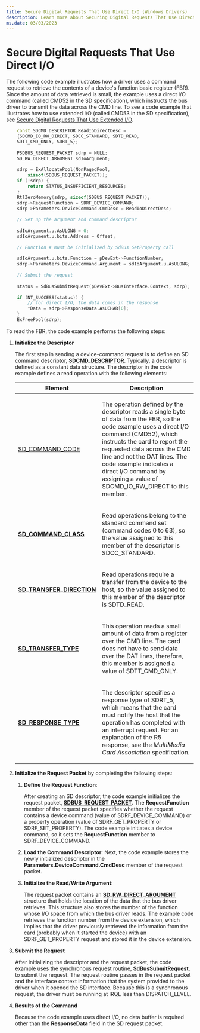 ```yaml
---
title: Secure Digital Requests That Use Direct I/O (Windows Drivers)
description: Learn more about Securing Digital Requests That Use Direct I/O.
ms.date: 03/03/2023
---
```


# Secure Digital Requests That Use Direct I/O

The following code example illustrates how a driver uses a command request to retrieve the contents of a device's function basic register (FBR). Since the amount of data retrieved is small, the example uses a direct I/O command (called CMD52 in the SD specification), which instructs the bus driver to transmit the data across the CMD line. To see a code example that illustrates how to use extended I/O (called CMD53 in the SD specification), see [Secure Digital Requests That Use Extended I/O](secure-digital-requests-that-use-extended-io.md).

```cpp
    const SDCMD_DESCRIPTOR ReadIoDirectDesc =
    {SDCMD_IO_RW_DIRECT, SDCC_STANDARD, SDTD_READ,
    SDTT_CMD_ONLY, SDRT_5};
    
    PSDBUS_REQUEST_PACKET sdrp = NULL;
    SD_RW_DIRECT_ARGUMENT sdIoArgument;
    
    sdrp = ExAllocatePool(NonPagedPool, 
        sizeof(SDBUS_REQUEST_PACKET));
    if (!sdrp) {
        return STATUS_INSUFFICIENT_RESOURCES;
    }
    RtlZeroMemory(sdrp, sizeof(SDBUS_REQUEST_PACKET));
    sdrp->RequestFunction = SDRF_DEVICE_COMMAND;
    sdrp->Parameters.DeviceCommand.CmdDesc = ReadIoDirectDesc;
    
    // Set up the argument and command descriptor
    
    sdIoArgument.u.AsULONG = 0;
    sdIoArgument.u.bits.Address = Offset;
    
    // Function # must be initialized by SdBus GetProperty call
    
    sdIoArgument.u.bits.Function = pDevExt->FunctionNumber;
    sdrp->Parameters.DeviceCommand.Argument = sdIoArgument.u.AsULONG;
    
    // Submit the request
    
    status = SdBusSubmitRequest(pDevExt->BusInterface.Context, sdrp);
    
    if (NT_SUCCESS(status)) {
        // for direct I/O, the data comes in the response
        *Data = sdrp->ResponseData.AsUCHAR[0];
    }
    ExFreePool(sdrp);
```

To read the FBR, the code example performs the following steps:

1. **Initialize the Descriptor**

   The first step in sending a device-command request is to define an SD command descriptor, [**SDCMD\_DESCRIPTOR**](/windows-hardware/drivers/ddi/sddef/ns-sddef-_sdcmd_descriptor). Typically, a descriptor is defined as a constant data structure. The descriptor in the code example defines a read operation with the following elements:

   <table>
   <thead>
   <tr class="header">
   <th>Element</th>
   <th>Description</th>
   </tr>
   </thead>
   <tbody>
   <tr class="odd">
   <td><p><a href="/windows-hardware/drivers/ddi/sddef/ns-sddef-_sdcmd_descriptor#members">SD_COMMAND_CODE</a></p></td>
   <td><p>The operation defined by the descriptor reads a single byte of data from the FBR, so the code example uses a direct I/O command (CMD52), which instructs the card to report the requested data across the CMD line and not the DAT lines. The code example indicates a direct I/O command by assigning a value of SDCMD_IO_RW_DIRECT to this member.</p></td>
   </tr>
   <tr class="even">
   <td><p><a href="/windows-hardware/drivers/ddi/sddef/ne-sddef-sd_command_class"><strong>SD_COMMAND_CLASS</strong></a></p></td>
   <td><p>Read operations belong to the standard command set (command codes 0 to 63), so the value assigned to this member of the descriptor is SDCC_STANDARD.</p></td>
   </tr>
   <tr class="odd">
   <td><p><a href="/windows-hardware/drivers/ddi/sddef/ne-sddef-sd_transfer_direction"><strong>SD_TRANSFER_DIRECTION</strong></a></p></td>
   <td><p>Read operations require a transfer from the device to the host, so the value assigned to this member of the descriptor is SDTD_READ.</p></td>
   </tr>
   <tr class="even">
   <td><p><a href="/windows-hardware/drivers/ddi/sddef/ne-sddef-sd_transfer_type"><strong>SD_TRANSFER_TYPE</strong></a></p></td>
   <td><p>This operation reads a small amount of data from a register over the CMD line. The card does not have to send data over the DAT lines, therefore, this member is assigned a value of SDTT_CMD_ONLY.</p></td>
   </tr>
   <tr class="odd">
   <td><p><a href="/windows-hardware/drivers/ddi/sddef/ne-sddef-sd_response_type"><strong>SD_RESPONSE_TYPE</strong></a></p></td>
   <td><p>The descriptor specifies a response type of SDRT_5, which means that the card must notify the host that the operation has completed with an interrupt request. For an explanation of the R5 response, see the <em>MultiMedia Card Association</em> specification.</p></td>
   </tr>
   </tbody>
   </table>

1. **Initialize the Request Packet** by completing the following steps:

   1. **Define the Request Function**:

      After creating an SD descriptor, the code example initializes the request packet, [**SDBUS_REQUEST_PACKET**](/previous-versions/windows/hardware/drivers/ff537931(v=vs.85)). The **RequestFunction** member of the request packet specifies whether the request contains a device command (value of SDRF\_DEVICE\_COMMAND) or a property operation (value of SDRF\_GET\_PROPERTY or SDRF\_SET\_PROPERTY). The code example initiates a device command, so it sets the **RequestFunction** member to SDRF\_DEVICE\_COMMAND.

   1. **Load the Command Descriptor**: Next, the code example stores the newly initialized descriptor in the **Parameters.DeviceCommand.CmdDesc** member of the request packet.

   1. **Initialize the Read/Write Argument**:

        The request packet contains an [**SD\_RW\_DIRECT\_ARGUMENT**](/windows-hardware/drivers/ddi/sddef/ns-sddef-sd_rw_direct_argument) structure that holds the location of the data that the bus driver retrieves. This structure also stores the number of the function whose I/O space from which the bus driver reads. The example code retrieves the function number from the device extension, which implies that the driver previously retrieved the information from the card (probably when it started the device) with an SDRF\_GET\_PROPERTY request and stored it in the device extension.

1. **Submit the Request**

   After initializing the descriptor and the request packet, the code example uses the synchronous request routine, [**SdBusSubmitRequest**](/windows-hardware/drivers/ddi/ntddsd/nf-ntddsd-sdbussubmitrequest), to submit the request. The request routine passes in the request packet and the interface context information that the system provided to the driver when it opened the SD interface. Because this is a synchronous request, the driver must be running at IRQL less than DISPATCH\_LEVEL.

1. **Results of the Command**

   Because the code example uses direct I/O, no data buffer is required other than the **ResponseData** field in the SD request packet.
